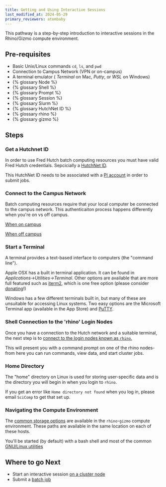 ```yaml
---
title: Getting and Using Interactive Sessions
last_modified_at: 2024-05-29
primary_reviewers: atombaby
---
```


This pathway is a step-by-step introduction to interactive sessions in the Rhino/Gizmo compute environment.

## Pre-requisites

 - Basic Unix/Linux commands `cd`, `ls`, and `pwd`
 - Connection to Campus Network (VPN or on-campus)
 - A terminal emulator ( _Terminal_ on Mac, _Putty_, or _WSL_ on Windows)
 - {% glossary Node %}
 - {% glossary Shell %}
 - {% glossary Prompt %}
 - {% glossary Session %}
 - {% glossary Slurm %}
 - {% glossary HutchNet ID %}
 - {% glossary rhino %}
 - {% glossary gizmo %}

## Steps

### Get a Hutchnet ID

In order to use Fred Hutch batch computing resources you must have valid Fred Hutch credentials.  Sepcicially a [HutchNet ID](/scicomputing/access_credentials/#hutchnet-id).

This HutchNet ID needs to be associated with a [PI account](/scicomputing/access_credentials/#accessing-slurm-clusters) in order to submit jobs.

### Connect to the Campus Network

Batch computing resources require that your local computer be connected to the campus network.  This authenticaiton process happens differently when you're on vs off campus.

[When on campus](https://centernet.fredhutch.org/cn/u/center-it/help-desk/connecting-to-wifi.html)

[When off campus](https://centernet.fredhutch.org/cn/u/center-it/help-desk/vpn.html)

### Start a Terminal

A terminal provides a text-based interface to computers (the "command line").

Apple OSX has a built in terminal application. It can be found in _Applications->Utilities->Terminal_.  Other options are available that are more full featured such as [iterm2](https://iterm2.com/), which is one free option (please consider [donating](https://iterm2.com/donate.html)!)

Windows has a few different terminals built in, but many of these are unsuitable for accessing Linux systems.  Two easy options are the Microsoft Terminal app (available in the App Store) and [PuTTY](/scicomputing/access_methods/#windows).

### Shell Connection to the 'rhino' Login Nodes

Once you have a connection to the Hutch network and a suitable terminal, the next step is to [connect to the login nodes known as `rhino`.](/scicomputing/access_methods/)

This will present you with a command prompt on one of the rhino nodes- from here you can run commands, view data, and start cluster jobs.

### Home Directory

The "home" directory on Linux is used for storing user-specific data and is the directory you will begin in when you login to `rhino`.

If you get an error like `Home directory not found` when you log in, please email `SciComp` to get that set up.

### Navigating the Compute Environment

The [common storage options](/scicomputing/store_posix) are available in the `rhino`-`gizmo` compute environment. These paths are available in the same location on each of these hosts.

You'll be started (by default) with a bash shell and most of the common [GNU/Linux utilities](https://tldp.org/LDP/GNU-Linux-Tools-Summary/html/index.html)

## Where to go Next

- Start an interactive session [on a cluster node](/pathways/path-grabnode)
- Submit a [batch job](/pathways/path-batch-computing)
